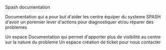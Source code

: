 Spash documentation

Documentation qui a pour but d'aider les centre équiper du systeme SPASH d'avoir un poremier lever d'actions pour diagnostiquer et/ou réparer des problemes



Un espace Documentation qui permet d'apporter plus de visibilité au centre sur la nature du probleme
Un espace création de ticket pour nous contacter
